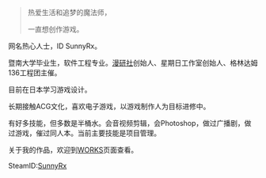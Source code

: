 > 热爱生活和追梦的魔法师，
>
>  一直想创作游戏。

网名热心人士，ID SunnyRx。

暨南大学毕业生，软件工程专业。[漫研社](http://doujin.bgm.tv/club/manyanshe)创始人、星期日工作室创始人、格林达姆136工程团主催。

目前在日本学习游戏设计。

长期接触ACG文化，喜欢电子游戏，以游戏制作人为目标进修中。

有好多技能，但多数是半桶水。会音视频剪辑，会Photoshop，做过广播剧，做过游戏，催过同人本。当前主要技能是项目管理。

关于我的作品，欢迎到[WORKS](http://www.sunnyrx.com/works/)页面查看。

SteamID:[SunnyRx](http://steamcommunity.com/id/SunnyRx/)
